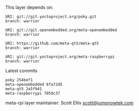 This layer depends on:

    URI: git://git.yoctoproject.org/poky.git
    branch: warrior

    URI: git://git.openembedded.org/meta-openembedded
    branch: warrior

    URI: https://github.com/meta-qt5/meta-qt5
    branch: warrior

    URI: git://git.yoctoproject.org/meta-raspberrypi
    branch: warrior

Latest commits

    poky 254bef1
    meta-openembedded 6fa72d5
    meta-qt5 2a5f941
    meta-raspberrypi 7059c37

meta-rpi layer maintainer: Scott Ellis <scott@jumpnowtek.com>
